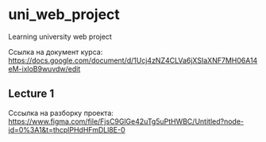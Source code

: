 # uni_web_project
 Learning university web project

Ссылка на документ курса: https://docs.google.com/document/d/1Ucj4zNZ4CLVa6jXSIaXNF7MH06A14eM-ixloB9wuvdw/edit

## Lecture 1
Сссылка на разборку проекта:  https://www.figma.com/file/FjsC9GlGe42uTg5uPtHWBC/Untitled?node-id=0%3A1&t=thcplPHdHFmDLl8E-0
